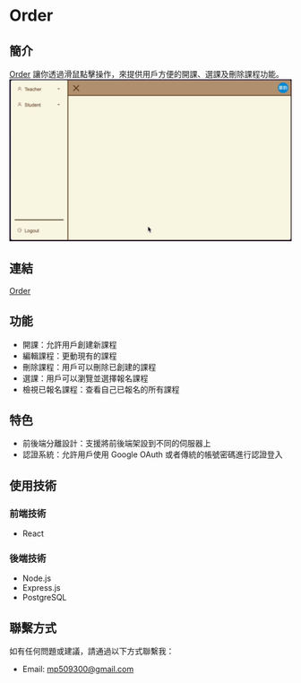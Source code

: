 # Order
## 簡介
[Order](https://client-eyi7.onrender.com/open-class) 讓你透過滑鼠點擊操作，來提供用戶方便的開課、選課及刪除課程功能。
![Example](/example.gif)

## 連結
[Order](https://client-eyi7.onrender.com/open-class) 

## 功能
- 開課：允許用戶創建新課程
- 編輯課程：更動現有的課程
- 刪除課程：用戶可以刪除已創建的課程
- 選課：用戶可以瀏覽並選擇報名課程
- 檢視已報名課程：查看自己已報名的所有課程

## 特色
- 前後端分離設計：支援將前後端架設到不同的伺服器上
- 認證系統：允許用戶使用 Google OAuth 或者傳統的帳號密碼進行認證登入

## 使用技術

### 前端技術
- React

### 後端技術
- Node.js
- Express.js
- PostgreSQL

## 聯繫方式
如有任何問題或建議，請通過以下方式聯繫我：
- Email: mp509300@gmail.com
